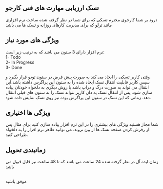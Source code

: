 ## تسک ارزیابی مهارت های فنی کارجو

درود بر شما کارجوی محترم
تسکی که برای شما در نظر گرفته شده ساخت نرم افزاری مانند ترلو که برای مدیریت کارهای روزانه و تسک ها می باشد

## ویژگی های مورد نیاز

نرم افزار دارای 3 ستون می باشد که به ترتیب زیر است:
<br/>
1- Todo
<br/>
2- In Progress
<br/>
3- Done
<br/>

وقتی کاربر تسکی را ایجاد می کند به صورت پیش فرض در ستون تودو قرار بگیرد و سپس کاربر قابلیت انتقال تسک ایجاد شده را به ستون این پراگرس داشته باشد.این انتقال می تواند به صورت درگ و دراپ باشد یا روش دیگری به دلخواه خودتان پیاده سازی شود. پس از انتقال تسک به دان کاربر نتواند تسک را به ستون های قبلی انتقال دهد. زمانی که این تسک در ستون این پراگرس بوده نیز روی تسک نمایش داده شود.

## ویژگی ها اختیاری

شما مجاز هستید ویژگی های بیشتری را در این نرم افزار پیاده سازی کنید برای مثال پس از رفرش کردن صفحه تسک ها از بین نروند. می توانید ظاهر نرم افزار را به دلخواه طراحی کنید.

## زمانبندی تحویل

زمان ایده آل در نظر گرفته شده 24 ساعت می باشد که تا 48 ساعت نیز قابل قبول می باشد

<br/>
موفق باشید
